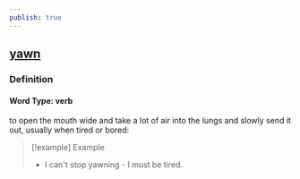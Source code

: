 ```yaml
---
publish: true
---
```


## [yawn](https://dictionary.cambridge.org/dictionary/english/yawn)

### Definition
#### Word Type: verb
to open the mouth wide and take a lot of air into the lungs and slowly send it out, usually when tired or bored:

>[!example] Example
> - I can't stop yawning - I must be tired.

